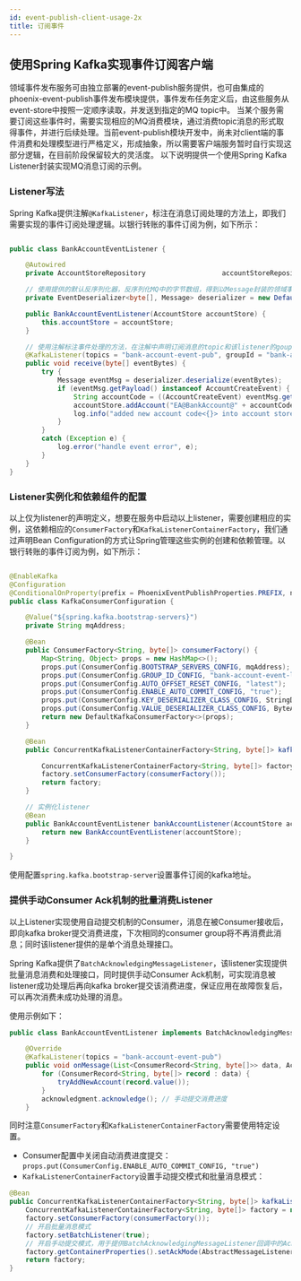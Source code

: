 ```yaml
---
id: event-publish-client-usage-2x
title: 订阅事件
---
```


## 使用Spring Kafka实现事件订阅客户端

领域事件发布服务可由独立部署的event-publish服务提供，也可由集成的phoenix-event-publish事件发布模块提供，事件发布任务定义后，由这些服务从event-store中按照一定顺序读取，并发送到指定的MQ topic中。
当某个服务需要订阅这些事件时，需要实现相应的MQ消费模块，通过消费topic消息的形式取得事件，并进行后续处理。当前event-publish模块开发中，尚未对client端的事件消费和处理模型进行严格定义，形成抽象，所以需要客户端服务暂时自行实现这部分逻辑，在目前阶段保留较大的灵活度。
以下说明提供一个使用Spring Kafka Listener封装实现MQ消息订阅的示例。

### Listener写法

Spring Kafka提供注解`@KafkaListener`，标注在消息订阅处理的方法上，即我们需要实现的事件订阅处理逻辑。以银行转账的事件订阅为例，如下所示：

```java

public class BankAccountEventListener {

    @Autowired
    private AccountStoreRepository                   accountStoreRepository;

    // 使用提供的默认反序列化器，反序列化MQ中的字节数组，得到以Message封装的领域事件
    private EventDeserializer<byte[], Message> deserializer = new DefaultMessageDeserializer();

    public BankAccountEventListener(AccountStore accountStore) {
        this.accountStore = accountStore;
    }

    // 使用注解标注事件处理的方法，在注解中声明订阅消息的topic和该listener的goupId
    @KafkaListener(topics = "bank-account-event-pub", groupId = "bank-account-event-sub")
    public void receive(byte[] eventBytes) {
        try {
            Message eventMsg = deserializer.deserialize(eventBytes);
            if (eventMsg.getPayload() instanceof AccountCreateEvent) {
                String accountCode = ((AccountCreateEvent) eventMsg.getPayload()).getAccountCode();
                accountStore.addAccount("EA@BankAccount@" + accountCode);
                log.info("added new account code<{}> into account store", accountCode);
            }
        }
        catch (Exception e) {
            log.error("handle event error", e);
        }
    }
}

```

### Listener实例化和依赖组件的配置

以上仅为listener的声明定义，想要在服务中启动以上listener，需要创建相应的实例，这依赖相应的`ConsumerFactory`和`KafkaListenerContainerFactory`，我们通过声明Bean Configuration的方式让Spring管理这些实例的创建和依赖管理。以银行转账的事件订阅为例，如下所示：

```java

@EnableKafka
@Configuration
@ConditionalOnProperty(prefix = PhoenixEventPublishProperties.PREFIX, name = "enabled", havingValue = "true")
public class KafkaConsumerConfiguration {

    @Value("${spring.kafka.bootstrap-servers}")
    private String mqAddress;

    @Bean
    public ConsumerFactory<String, byte[]> consumerFactory() {
        Map<String, Object> props = new HashMap<>();
        props.put(ConsumerConfig.BOOTSTRAP_SERVERS_CONFIG, mqAddress);
        props.put(ConsumerConfig.GROUP_ID_CONFIG, "bank-account-event-listener");
        props.put(ConsumerConfig.AUTO_OFFSET_RESET_CONFIG, "latest");
        props.put(ConsumerConfig.ENABLE_AUTO_COMMIT_CONFIG, "true");
        props.put(ConsumerConfig.KEY_DESERIALIZER_CLASS_CONFIG, StringDeserializer.class);
        props.put(ConsumerConfig.VALUE_DESERIALIZER_CLASS_CONFIG, ByteArrayDeserializer.class);
        return new DefaultKafkaConsumerFactory<>(props);
    }

    @Bean
    public ConcurrentKafkaListenerContainerFactory<String, byte[]> kafkaListenerContainerFactory() {

        ConcurrentKafkaListenerContainerFactory<String, byte[]> factory = new ConcurrentKafkaListenerContainerFactory<>();
        factory.setConsumerFactory(consumerFactory());
        return factory;
    }

    // 实例化listener
    @Bean
    public BankAccountEventListener bankAccountListener(AccountStore accountStore) {
        return new BankAccountEventListener(accountStore);
    }

}

```

使用配置`spring.kafka.bootstrap-server`设置事件订阅的kafka地址。

### 提供手动Consumer Ack机制的批量消费Listener

以上Listener实现使用自动提交机制的Consumer，消息在被Consumer接收后，即向kafka broker提交消费进度，下次相同的consumer group将不再消费此消息；同时该listener提供的是单个消息处理接口。

Spring Kafka提供了`BatchAcknowledgingMessageListener`，该listener实现提供批量消息消费和处理接口，同时提供手动Consumer Ack机制，可实现消息被listener成功处理后再向kafka broker提交该消费进度，保证应用在故障恢复后，可以再次消费未成功处理的消息。

使用示例如下：

```java
public class BankAccountEventListener implements BatchAcknowledgingMessageListener<String, byte[]> {

    @Override
    @KafkaListener(topics = "bank-account-event-pub")
    public void onMessage(List<ConsumerRecord<String, byte[]>> data, Acknowledgment acknowledgment) {
        for (ConsumerRecord<String, byte[]> record : data) {
            tryAddNewAccount(record.value());
        }
        acknowledgment.acknowledge(); // 手动提交消费进度
    }

```

同时注意`ConsumerFactory`和`KafkaListenerContainerFactory`需要使用特定设置。

* Consumer配置中关闭自动消费进度提交：`props.put(ConsumerConfig.ENABLE_AUTO_COMMIT_CONFIG, "true")`
* `KafkaListenerContainerFactory`设置手动提交模式和批量消息模式：

```java
@Bean
public ConcurrentKafkaListenerContainerFactory<String, byte[]> kafkaListenerContainerFactory() {
    ConcurrentKafkaListenerContainerFactory<String, byte[]> factory = new ConcurrentKafkaListenerContainerFactory<>();
    factory.setConsumerFactory(consumerFactory());
    // 开启批量消息模式
    factory.setBatchListener(true);
    // 开启手动提交模式，用于提供BatchAcknowledgingMessageListener回调中的Acknowlegment对象
    factory.getContainerProperties().setAckMode(AbstractMessageListenerContainer.AckMode.MANUAL_IMMEDIATE);
    return factory;
}
```
